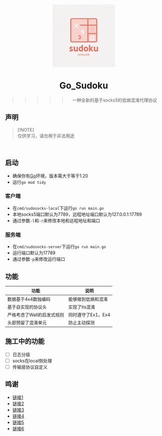 <p align="center">
  <a href="http://amywxd.site:3090">
    <img src="https://raw.githubusercontent.com/BlingCc233/go_sudoku/refs/heads/main/assets/logo.png" width="200" height="200" alt="Cc-bot">
  </a>
</p>

<div align="center">

# Go_Sudoku

> > > > > 一种全新的基于socks5的低熵混淆代理协议


</div>

## 声明

> [!NOTE]\
> 仅供学习，请勿用于非法用途


  <br/>

## 启动

- 确保你有[Go](https://golang.org/)环境，版本需大于等于1.20
- 运行`go mod tidy`

### 客户端

- 在`cmd/sudosocks-local`下运行`go run main.go`
- 本地socks5端口默认为7789，远程地址端口默认为127.0.0.1:17789
- 通过参数`-l`和`-r`来修改本地和远程地址和端口

### 服务端

- 在`cmd/sudosocks-server`下运行`go run main.go`
- 运行端口默认为17789
- 通过参数`-p`来修改运行端口

## 功能

| 功能              | 说明           |
|-----------------|--------------|
| 数据基于4x4数独编码     | 能够做到低熵和混淆    |
| 基于自实现的协议头       | 实现了tls混淆     |
| 严格考虑了Wall的启发式规则 | 同时遵守了Ex1，Ex4 |
| 头部预留了混淆单元       | 防止主动探测       |

## 施工中的功能

- [ ] 日志分级
- [ ] socks在local侧处理
- [ ] 传输层协议自定义

## 鸣谢

- [链接1](https://gfw.report/publications/usenixsecurity23/zh/)
- [链接2](https://github.com/enfein/mieru/issues/8)
- [链接3](https://github.com/zhaohuabing/lightsocks)
- [链接4](https://imciel.com/2020/08/27/create-custom-tunnel/)
- [链接5](https://oeis.org/A109252)
- [链接6](https://pi.math.cornell.edu/~mec/Summer2009/Mahmood/Four.html)


